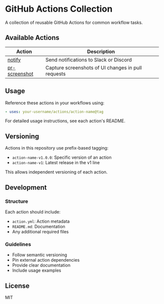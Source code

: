 # GitHub Actions Collection

A collection of reusable GitHub Actions for common workflow tasks.

## Available Actions

| Action | Description |
|--------|-------------|
| [notify](./notify/) | Send notifications to Slack or Discord |
| [pr-screenshot](./pr-screenshot/) | Capture screenshots of UI changes in pull requests |

## Usage

Reference these actions in your workflows using:

```yaml
- uses: your-username/actions/action-name@tag
```

For detailed usage instructions, see each action's README.

## Versioning

Actions in this repository use prefix-based tagging:

- `action-name-v1.0.0`: Specific version of an action
- `action-name-v1`: Latest release in the v1 line

This allows independent versioning of each action.

## Development

### Structure

Each action should include:
- `action.yml`: Action metadata
- `README.md`: Documentation
- Any additional required files

### Guidelines

- Follow semantic versioning
- Pin external action dependencies
- Provide clear documentation
- Include usage examples

## License

MIT